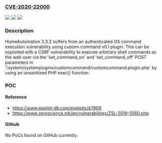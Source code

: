 ### [CVE-2020-22000](https://cve.mitre.org/cgi-bin/cvename.cgi?name=CVE-2020-22000)
![](https://img.shields.io/static/v1?label=Product&message=n%2Fa&color=blue)
![](https://img.shields.io/static/v1?label=Version&message=n%2Fa&color=blue)
![](https://img.shields.io/static/v1?label=Vulnerability&message=n%2Fa&color=brighgreen)

### Description

HomeAutomation 3.3.2 suffers from an authenticated OS command execution vulnerability using custom command v0.1 plugin. This can be exploited with a CSRF vulnerability to execute arbitrary shell commands as the web user via the 'set_command_on' and 'set_command_off' POST parameters in '/system/systemplugins/customcommand/customcommand.plugin.php' by using an unsanitized PHP exec() function.

### POC

#### Reference
- https://www.exploit-db.com/exploits/47809
- https://www.zeroscience.mk/en/vulnerabilities/ZSL-2019-5560.php

#### Github
No PoCs found on GitHub currently.

